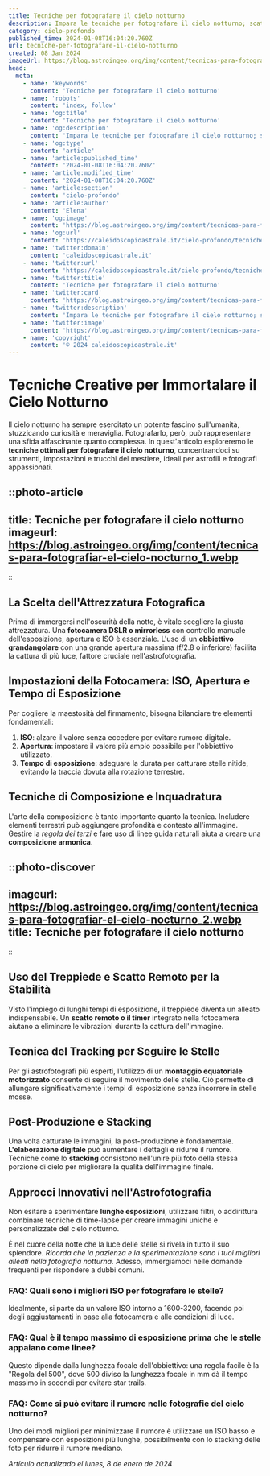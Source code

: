 ```yaml
---
title: Tecniche per fotografare il cielo notturno
description: Impara le tecniche per fotografare il cielo notturno; scatti magici sotto le stelle! Guide e trucchi per astrofotografi in erba. ✨📷 
category: cielo-profondo
published_time: 2024-01-08T16:04:20.760Z
url: tecniche-per-fotografare-il-cielo-notturno
created: 08 Jan 2024
imageUrl: https://blog.astroingeo.org/img/content/tecnicas-para-fotografiar-el-cielo-nocturno_1.webp
head:
  meta:
    - name: 'keywords'
      content: 'Tecniche per fotografare il cielo notturno'
    - name: 'robots'
      content: 'index, follow'
    - name: 'og:title'
      content: 'Tecniche per fotografare il cielo notturno'
    - name: 'og:description'
      content: 'Impara le tecniche per fotografare il cielo notturno; scatti magici sotto le stelle! Guide e trucchi per astrofotografi in erba. ✨📷'
    - name: 'og:type'
      content: 'article'
    - name: 'article:published_time'
      content: '2024-01-08T16:04:20.760Z'
    - name: 'article:modified_time'
      content: '2024-01-08T16:04:20.760Z'
    - name: 'article:section'
      content: 'cielo-profondo'
    - name: 'article:author'
      content: 'Elena'
    - name: 'og:image'
      content: 'https://blog.astroingeo.org/img/content/tecnicas-para-fotografiar-el-cielo-nocturno_1.webp'
    - name: 'og:url'
      content: 'https://caleidoscopioastrale.it/cielo-profondo/tecniche-per-fotografare-il-cielo-notturno'
    - name: 'twitter:domain'
      content: 'caleidoscopioastrale.it'
    - name: 'twitter:url'
      content: 'https://caleidoscopioastrale.it/cielo-profondo/tecniche-per-fotografare-il-cielo-notturno'
    - name: 'twitter:title'
      content: 'Tecniche per fotografare il cielo notturno'
    - name: 'twitter:card'
      content: 'https://blog.astroingeo.org/img/content/tecnicas-para-fotografiar-el-cielo-nocturno_1.webp'
    - name: 'twitter:description'
      content: 'Impara le tecniche per fotografare il cielo notturno; scatti magici sotto le stelle! Guide e trucchi per astrofotografi in erba. ✨📷'
    - name: 'twitter:image'
      content: 'https://blog.astroingeo.org/img/content/tecnicas-para-fotografiar-el-cielo-nocturno_1.webp'
    - name: 'copyright'
      content: '© 2024 caleidoscopioastrale.it'
---
```

# Tecniche Creative per Immortalare il Cielo Notturno

Il cielo notturno ha sempre esercitato un potente fascino sull'umanità, stuzzicando curiosità e meraviglia. Fotografarlo, però, può rappresentare una sfida affascinante quanto complessa. In quest'articolo esploreremo le **tecniche ottimali per fotografare il cielo notturno**, concentrandoci su strumenti, impostazioni e trucchi del mestiere, ideali per astrofili e fotografi appassionati.

::photo-article
---
title: Tecniche per fotografare il cielo notturno
imageurl: https://blog.astroingeo.org/img/content/tecnicas-para-fotografiar-el-cielo-nocturno_1.webp
---
::

## La Scelta dell'Attrezzatura Fotografica
Prima di immergersi nell'oscurità della notte, è vitale scegliere la giusta attrezzatura. Una **fotocamera DSLR o mirrorless** con controllo manuale dell'esposizione, apertura e ISO è essenziale. L'uso di un **obbiettivo grandangolare** con una grande apertura massima (f/2.8 o inferiore) facilita la cattura di più luce, fattore cruciale nell'astrofotografia.

## Impostazioni della Fotocamera: ISO, Apertura e Tempo di Esposizione
Per cogliere la maestosità del firmamento, bisogna bilanciare tre elementi fondamentali:

1. **ISO**: alzare il valore senza eccedere per evitare rumore digitale.
2. **Apertura**: impostare il valore più ampio possibile per l'obbiettivo utilizzato.
3. **Tempo di esposizione**: adeguare la durata per catturare stelle nitide, evitando la traccia dovuta alla rotazione terrestre.

## Tecniche di Composizione e Inquadratura
L'arte della composizione è tanto importante quanto la tecnica. Includere elementi terrestri può aggiungere profondità e contesto all'immagine. Gestire la *regola dei terzi* e fare uso di linee guida naturali aiuta a creare una **composizione armonica**. 

::photo-discover
---
imageurl: https://blog.astroingeo.org/img/content/tecnicas-para-fotografiar-el-cielo-nocturno_2.webp
title: Tecniche per fotografare il cielo notturno
---
::

## Uso del Treppiede e Scatto Remoto per la Stabilità
Visto l'impiego di lunghi tempi di esposizione, il treppiede diventa un alleato indispensabile. Un **scatto remoto o il timer** integrato nella fotocamera aiutano a eliminare le vibrazioni durante la cattura dell'immagine.

## Tecnica del Tracking per Seguire le Stelle
Per gli astrofotografi più esperti, l'utilizzo di un **montaggio equatoriale motorizzato** consente di seguire il movimento delle stelle. Ciò permette di allungare significativamente i tempi di esposizione senza incorrere in stelle mosse.

## Post-Produzione e Stacking
Una volta catturate le immagini, la post-produzione è fondamentale. **L'elaborazione digitale** può aumentare i dettagli e ridurre il rumore. Tecniche come lo **stacking** consistono nell'unire più foto della stessa porzione di cielo per migliorare la qualità dell'immagine finale.

## Approcci Innovativi nell'Astrofotografia
Non esitare a sperimentare **lunghe esposizioni**, utilizzare filtri, o addirittura combinare tecniche di time-lapse per creare immagini uniche e personalizzate del cielo notturno.

È nel cuore della notte che la luce delle stelle si rivela in tutto il suo splendore. *Ricorda che la pazienza e la sperimentazione sono i tuoi migliori alleati nella fotografia notturna*. Adesso, immergiamoci nelle domande frequenti per rispondere a dubbi comuni.

### FAQ: Quali sono i migliori ISO per fotografare le stelle?
Idealmente, si parte da un valore ISO intorno a 1600-3200, facendo poi degli aggiustamenti in base alla fotocamera e alle condizioni di luce.

### FAQ: Qual è il tempo massimo di esposizione prima che le stelle appaiano come linee?
Questo dipende dalla lunghezza focale dell'obbiettivo: una regola facile è la "Regola del 500", dove 500 diviso la lunghezza focale in mm dà il tempo massimo in secondi per evitare star trails.

### FAQ: Come si può evitare il rumore nelle fotografie del cielo notturno?
Uno dei modi migliori per minimizzare il rumore è utilizzare un ISO basso e compensare con esposizioni più lunghe, possibilmente con lo stacking delle foto per ridurre il rumore mediano.

_Artículo actualizado el lunes, 8 de enero de 2024_
